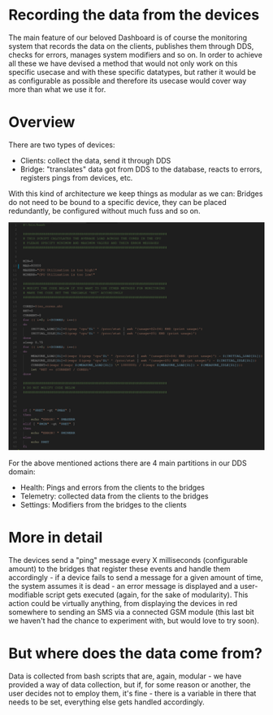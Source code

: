 # Recording the data from the devices

The main feature of our beloved Dashboard is of course the monitoring system that records the data on the clients, publishes them through DDS, checks for errors, manages system modifiers and so on. In order to achieve all these we have devised a method that would not only work on this specific usecase and with these specific datatypes, but rather it would be as configurable as possible and therefore its usecase would cover way more than what we use it for.

# Overview

There are two types of devices:

  * Clients: collect the data, send it through DDS
  * Bridge: "translates" data got from DDS to the database, reacts to errors, registers pings from devices, etc.

With this kind of architecture we keep things as modular as we can: Bridges do not need to be bound to a specific device, they can be placed redundantly, be configured without much fuss and so on.

![modularity](modular.png)

For the above mentioned actions there are 4 main partitions in our DDS domain: 

* Health: Pings and errors from the clients to the bridges
* Telemetry: collected data from the clients to the bridges
* Settings: Modifiers from the bridges to the clients

# More in detail

The devices send a "ping" message every X milliseconds (configurable amount) to the bridges that register these events and handle them accordingly - if a device fails to send a message for a given amount of time, the system assumes it is dead - an error message is displayed and a user-modifiable script gets executed (again, for the sake of modularity). This action could be virtually anything, from displaying the devices in red somewhere to sending an SMS via a connected GSM module (this last bit we haven't had the chance to experiment with, but would love to try soon).

# But where does the data come from?

Data is collected from bash scripts that are, again, modular - we have provided a way of data collection, but if, for some reason or another, the user decides not to employ them, it's fine - there is a variable in there that needs to be set, everything else gets handled accordingly.
